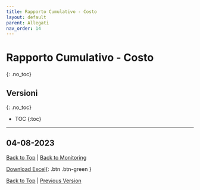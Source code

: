 ```yaml
---
title: Rapporto Cumulativo - Costo
layout: default
parent: Allegati
nav_order: 14
---
```


# Rapporto Cumulativo - Costo
{: .no_toc}

## Versioni
{: .no_toc}

- TOC
{:toc}

---

## 04-08-2023

[Back to Top](#top) |
[Back to Monitoring](/pm/4-monitoring-and-controlling#rapporto-cumulativo-costo)

[Download Excel](/pm/resources/tables/cost-cumulative-report-2023-08-04.xlsx){: .btn .btn-green }

[Back to Top](#top) |
[Previous Version](#04-08-2023)